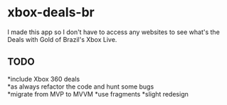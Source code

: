 # xbox-deals-br
I made this app so I don't have to access any websites to see what's the Deals with Gold of Brazil's Xbox Live.  
## TODO
*include Xbox 360 deals  
*as always refactor the code and hunt some bugs  
*migrate from MVP to MVVM
*use fragments
*slight redesign
